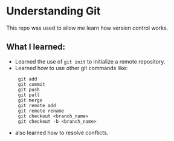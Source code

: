 # Understanding Git

This repo was used to allow me learn how version control works.

## What I learned:
- Learned the use of `git init` to initialize a remote repository.
- Learned how to use other git commands like:
  ```
   git add
   git commit
   git push
   git pull
   git merge
   git remote add
   git remote rename
   git checkout <branch_name>
   git checkout -b <branch_name>
  ```
 - also learned how to resolve conflicts.
